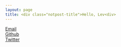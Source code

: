 ```yaml
---
layout: page
title: <div class="notpost-title">Hello, Lev<div>
---
```

<div class="contact">
<div class="fadebutton">
<a href="mailto:kravinskylev@gmail.com">Email</a>
</div>

<div class="fadebutton">
<a href="http://www.github.com/kravinskylev">Github</a>
</div>

<div class="fadebutton">
<a href="https://twitter.com/LevKravinsky">Twitter</a>
</div>
</div>

<br>
